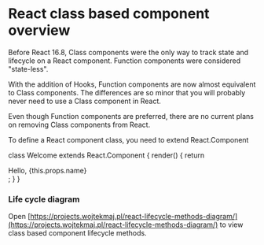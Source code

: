 # React class based component overview

Before React 16.8, Class components were the only way to track state and lifecycle on a React component. Function components were considered "state-less".

With the addition of Hooks, Function components are now almost equivalent to Class components. The differences are so minor that you will probably never need to use a Class component in React.

Even though Function components are preferred, there are no current plans on removing Class components from React.

To define a React component class, you need to extend React.Component

class Welcome extends React.Component {
  render() {
    return <div>Hello, {this.props.name}</div>;
  }
}

### Life cycle diagram

Open [https://projects.wojtekmaj.pl/react-lifecycle-methods-diagram/](https://projects.wojtekmaj.pl/react-lifecycle-methods-diagram/) to view class based component lifecycle methods.


